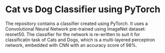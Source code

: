 # Cat vs Dog Classifier using PyTorch

The repository contains a classifier created using PyTorch. It uses a Convolutional Neural Network pre-trained using ImageNet dataset: resnet50. The classifier for the network is re-written to suit it for classificatin task of Cats and Dogs, which is a multi-layered perceptron network, embedded with CNN with an accuracy score of 98%. 
